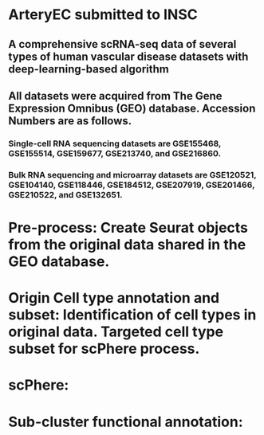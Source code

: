 # ArteryEC submitted to INSC
## A comprehensive scRNA-seq data of several types of human vascular disease datasets with deep-learning-based algorithm
## All datasets were acquired from The Gene Expression Omnibus (GEO) database. Accession Numbers are as follows. 
### Single-cell RNA sequencing datasets are GSE155468, GSE155514, GSE159677, GSE213740, and GSE216860. 
### Bulk RNA sequencing and microarray datasets are GSE120521, GSE104140, GSE118446, GSE184512, GSE207919, GSE201466, GSE210522, and GSE132651. 

# Pre-process: Create Seurat objects from the original data shared in the GEO database.
# Origin Cell type annotation and subset: Identification of cell types in original data. Targeted cell type subset for scPhere process.
# scPhere:
# Sub-cluster functional annotation:
# 


